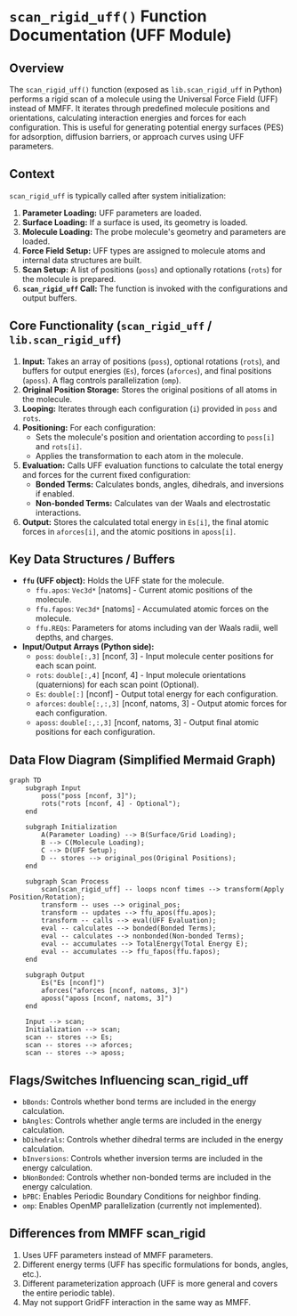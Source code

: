 # `scan_rigid_uff()` Function Documentation (UFF Module)

## Overview

The `scan_rigid_uff()` function (exposed as `lib.scan_rigid_uff` in Python) performs a rigid scan of a molecule using the Universal Force Field (UFF) instead of MMFF. It iterates through predefined molecule positions and orientations, calculating interaction energies and forces for each configuration. This is useful for generating potential energy surfaces (PES) for adsorption, diffusion barriers, or approach curves using UFF parameters.

## Context

`scan_rigid_uff` is typically called after system initialization:

1. **Parameter Loading:** UFF parameters are loaded.
2. **Surface Loading:** If a surface is used, its geometry is loaded.
3. **Molecule Loading:** The probe molecule's geometry and parameters are loaded.
4. **Force Field Setup:** UFF types are assigned to molecule atoms and internal data structures are built.
5. **Scan Setup:** A list of positions (`poss`) and optionally rotations (`rots`) for the molecule is prepared.
6. **`scan_rigid_uff` Call:** The function is invoked with the configurations and output buffers.

## Core Functionality (`scan_rigid_uff` / `lib.scan_rigid_uff`)

1. **Input:** Takes an array of positions (`poss`), optional rotations (`rots`), and buffers for output energies (`Es`), forces (`aforces`), and final positions (`aposs`). A flag controls parallelization (`omp`).
2. **Original Position Storage:** Stores the original positions of all atoms in the molecule.
3. **Looping:** Iterates through each configuration (`i`) provided in `poss` and `rots`.
4. **Positioning:** For each configuration:
   * Sets the molecule's position and orientation according to `poss[i]` and `rots[i]`.
   * Applies the transformation to each atom in the molecule.
5. **Evaluation:** Calls UFF evaluation functions to calculate the total energy and forces for the current fixed configuration:
   * **Bonded Terms:** Calculates bonds, angles, dihedrals, and inversions if enabled.
   * **Non-bonded Terms:** Calculates van der Waals and electrostatic interactions.
6. **Output:** Stores the calculated total energy in `Es[i]`, the final atomic forces in `aforces[i]`, and the atomic positions in `aposs[i]`.

## Key Data Structures / Buffers

* **`ffu` (UFF object):** Holds the UFF state for the molecule.
  * `ffu.apos`: `Vec3d*` [natoms] - Current atomic positions of the molecule.
  * `ffu.fapos`: `Vec3d*` [natoms] - Accumulated atomic forces on the molecule.
  * `ffu.REQs`: Parameters for atoms including van der Waals radii, well depths, and charges.
* **Input/Output Arrays (Python side):**
  * `poss`: `double[:,3]` [nconf, 3] - Input molecule center positions for each scan point.
  * `rots`: `double[:,4]` [nconf, 4] - Input molecule orientations (quaternions) for each scan point (Optional).
  * `Es`: `double[:]` [nconf] - Output total energy for each configuration.
  * `aforces`: `double[:,:,3]` [nconf, natoms, 3] - Output atomic forces for each configuration.
  * `aposs`: `double[:,:,3]` [nconf, natoms, 3] - Output final atomic positions for each configuration.

## Data Flow Diagram (Simplified Mermaid Graph)

```mermaid
graph TD
    subgraph Input
        poss("poss [nconf, 3]");
        rots("rots [nconf, 4] - Optional");
    end

    subgraph Initialization
        A(Parameter Loading) --> B(Surface/Grid Loading);
        B --> C(Molecule Loading);
        C --> D(UFF Setup);
        D -- stores --> original_pos(Original Positions);
    end

    subgraph Scan Process
        scan[scan_rigid_uff] -- loops nconf times --> transform(Apply Position/Rotation);
        transform -- uses --> original_pos;
        transform -- updates --> ffu_apos(ffu.apos);
        transform -- calls --> eval(UFF Evaluation);
        eval -- calculates --> bonded(Bonded Terms);
        eval -- calculates --> nonbonded(Non-bonded Terms);
        eval -- accumulates --> TotalEnergy(Total Energy E);
        eval -- accumulates --> ffu_fapos(ffu.fapos);
    end

    subgraph Output
        Es("Es [nconf]")
        aforces("aforces [nconf, natoms, 3]")
        aposs("aposs [nconf, natoms, 3]")
    end

    Input --> scan;
    Initialization --> scan;
    scan -- stores --> Es;
    scan -- stores --> aforces;
    scan -- stores --> aposs;
```

## Flags/Switches Influencing scan_rigid_uff
* `bBonds`: Controls whether bond terms are included in the energy calculation.
* `bAngles`: Controls whether angle terms are included in the energy calculation.
* `bDihedrals`: Controls whether dihedral terms are included in the energy calculation.
* `bInversions`: Controls whether inversion terms are included in the energy calculation.
* `bNonBonded`: Controls whether non-bonded terms are included in the energy calculation.
* `bPBC`: Enables Periodic Boundary Conditions for neighbor finding.
* `omp`: Enables OpenMP parallelization (currently not implemented).

## Differences from MMFF scan_rigid
1. Uses UFF parameters instead of MMFF parameters.
2. Different energy terms (UFF has specific formulations for bonds, angles, etc.).
3. Different parameterization approach (UFF is more general and covers the entire periodic table).
4. May not support GridFF interaction in the same way as MMFF.